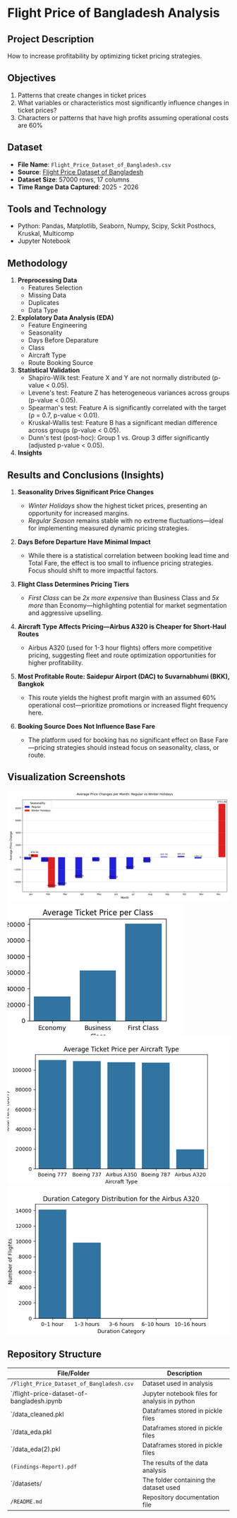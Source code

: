 # Flight Price of Bangladesh Analysis

## Project Description
How to increase profitability by optimizing ticket pricing strategies.

## Objectives
1. Patterns that create changes in ticket prices
2. What variables or characteristics most significantly influence changes in ticket prices?
3. Characters or patterns that have high profits assuming operational costs are 60%

## Dataset
- **File Name**: `Flight_Price_Dataset_of_Bangladesh.csv`
- **Source**: [Flight Price Dataset of Bangladesh](https://www.kaggle.com/datasets/mahatiratusher/flight-price-dataset-of-bangladesh)
- **Dataset Size**: 57000 rows, 17 columns
- **Time Range Data Captured**: 2025 - 2026

## Tools and Technology
- Python: Pandas, Matplotlib, Seaborn, Numpy, Scipy, Sckit Posthocs, Kruskal, Multicomp
- Jupyter Notebook

## Methodology
1. **Preprocessing Data**
   - Features Selection
   - Missing Data
   - Duplicates
   - Data Type
2. **Explolatory Data Analysis (EDA)**
   - Feature Engineering
   - Seasonality
   - Days Before Deparature
   - Class
   - Aircraft Type
   - Route Booking Source
4. **Statistical Validation**
   - Shapiro-Wilk test: Feature X and Y are not normally distributed (p-value < 0.05).
   - Levene's test: Feature Z has heterogeneous variances across groups (p-value < 0.05).
   - Spearman's test: Feature A is significantly correlated with the target (ρ = 0.7, p-value < 0.01).
   - Kruskal-Wallis test: Feature B has a significant median difference across groups (p-value < 0.05).
   - Dunn's test (post-hoc): Group 1 vs. Group 3 differ significantly (adjusted p-value < 0.05).
5. **Insights**

## Results and Conclusions (Insights)
1. **Seasonality Drives Significant Price Changes**
    - *Winter Holidays* show the highest ticket prices, presenting an opportunity for increased margins.
    - *Regular Season* remains stable with no extreme fluctuations—ideal for implementing measured dynamic pricing strategies.

2. **Days Before Departure Have Minimal Impact**
    - While there is a statistical correlation between booking lead time and Total Fare, the effect is too small to influence pricing strategies. Focus should shift to more impactful factors.

3. **Flight Class Determines Pricing Tiers**
    - *First Class* can be *2x more expensive* than Business Class and *5x more* than Economy—highlighting potential for market segmentation and aggressive upselling.

4. **Aircraft Type Affects Pricing—Airbus A320 is Cheaper for Short-Haul Routes**
    - Airbus A320 (used for 1-3 hour flights) offers more competitive pricing, suggesting fleet and route optimization opportunities for higher profitability.

5. **Most Profitable Route: Saidepur Airport (DAC) to Suvarnabhumi (BKK), Bangkok**
    - This route yields the highest profit margin with an assumed 60% operational cost—prioritize promotions or increased flight frequency here.

6. **Booking Source Does Not Influence Base Fare**
    - The platform used for booking has no significant effect on Base Fare—pricing strategies should instead focus on seasonality, class, or route.

## Visualization Screenshots
![Average Price Changes](results/avg_price_changes.png)
![Average Ticket per Class](results/avg_ticket_price_per_Class.png)
![Average Ticket per Aircraft Type](results/avg_ticket_price_per_Type.png)
![Duration Category Distribution for Airbus A320](results/dist_duration_cat.png)


## Repository Structure
| File/Folder                                | Description                                   |
|--------------------------------------------|-----------------------------------------------|
| `/Flight_Price_Dataset_of_Bangladesh.csv`  | Dataset used in analysis                      |
| `/flight-price-dataset-of-bangladesh.ipynb | Jupyter notebook files for analysis in python |
| `/data_cleaned.pkl                         | Dataframes stored in pickle files             |
| `/data_eda.pkl                             | Dataframes stored in pickle files             |
| `/data_eda(2).pkl                          | Dataframes stored in pickle files             |
| `(Findings-Report).pdf`                    | The results of the data analysis              |
| `/datasets/                                | The folder containing the dataset used        |
| `/README.md`                               | Repository documentation file                 |